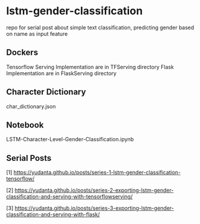 # lstm-gender-classification
repo for serial post about simple text classification, predicting gender based on name as input feature

## Dockers
Tensorflow Serving Implementation are in TFServing directory
Flask Implementation are in FlaskServing directory

## Character Dictionary
char_dictionary.json

## Notebook
LSTM-Character-Level-Gender-Classification.ipynb
## Serial Posts
[1] https://yudanta.github.io/posts/series-1-lstm-gender-classification-tensorflow/

[2] https://yudanta.github.io/posts/series-2-exporting-lstm-gender-classification-and-serving-with-tensorflowserving/

[3] https://yudanta.github.io/posts/series-3-exporting-lstm-gender-classification-and-serving-with-flask/
